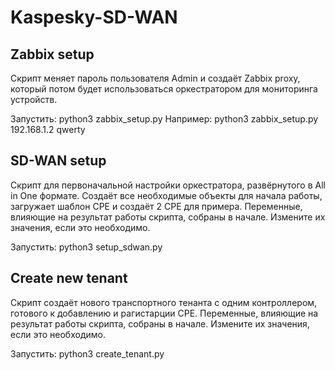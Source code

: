 # Kaspesky-SD-WAN
## Zabbix setup
Скрипт меняет пароль пользователя Admin и создаёт Zabbix proxy, который потом будет использоваться оркестратором для мониторинга устройств.

Запустить:
python3 zabbix_setup.py <Zabbix IP> <new Zabbix password>
Например: python3 zabbix_setup.py 192.168.1.2 qwerty

## SD-WAN setup
Скрипт для первоначальной настройки оркестратора, развёрнутого в All in One формате. Создаёт все необходимые объекты для начала работы, загружает шаблон CPE и создаёт 2 CPE для примера.
Переменные, влияющие на результат работы скрипта, собраны в начале. Измените их значения, если это необходимо.

Запустить:
python3 setup_sdwan.py

## Create new tenant
Скрипт создаёт нового транспортного тенанта с одним контроллером, готового к добавлению и рагистарции CPE.
Переменные, влияющие на результат работы скрипта, собраны в начале. Измените их значения, если это необходимо.

Запустить:
python3 create_tenant.py
